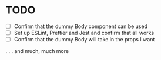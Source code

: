 # TODO

- [ ] Confirm that the dummy Body component can be used
- [ ] Set up ESLint, Prettier and Jest and confirm that all works
- [ ] Confirm that the dummy Body will take in the props I want

. . . and much, much more
